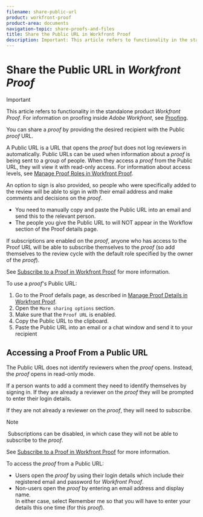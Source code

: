 ```yaml
---
filename: share-public-url
product: workfront-proof
product-area: documents
navigation-topic: share-proofs-and-files
title: Share the Public URL in Workfront Proof
description: Important: This article refers to functionality in the standalone product Workfront Proof. For information on proofing inside Adobe Workfront, see Proofing.
---
```


# Share the Public URL in *Workfront Proof*

>[!IMPORTANT]
>
>This article refers to functionality in the standalone product *Workfront Proof*. For information on proofing inside *Adobe Workfront*, see [Proofing](../../../review-and-approve-work/proofing/proofing.md).

You can share a *proof* by providing the desired recipient with the Public *proof*&nbsp;URL.

A Public&nbsp;URL is a URL that opens the *proof* but does not log reviewers in automatically. Public&nbsp;URLs can be used when information about a *proof* is being sent to a group of people. When they access a *proof* from the Public URL, they will view it with read-only access. For information about access levels, see [Manage Proof Roles in Workfront Proof](../../../workfront-proof/wp-work-proofsfiles/share-proofs-and-files/manage-proof-roles.md).

An option to sign is also provided, so people who were specifically added to the review will be able to sign in with their email address and make comments and decisions&nbsp;on the *proof*.

* You need to manually copy and paste the Public&nbsp;URL into an email and send this to the relevant person.
* The people you give the Public&nbsp;URL to will NOT appear in the Workflow section of the Proof details page.

If subscriptions are enabled on the *proof*, anyone who has access to the Proof URL will be able to subscribe themselves to the *proof* (so add themselves to the review cycle with the default role specified by the owner of the *proof*).

See [Subscribe to a Proof in Workfront Proof](../../../workfront-proof/wp-work-proofsfiles/share-proofs-and-files/subscribe-to-proof.md) for more information.

To use a *proof*'s Public&nbsp;URL:

1. Go to the Proof defails page, as described in [Manage Proof Details in Workfront Proof](../../../workfront-proof/wp-work-proofsfiles/manage-your-work/manage-proof-details.md).
1. Open the `More sharing options` section.
1. Make sure that the `Proof URL` is enabled.
1. Copy the Public&nbsp;URL to the clipboard.
1. Paste the Public URL into an email or a chat window and send it to your recipient

## Accessing a Proof From a Public URL

The Public&nbsp;URL does not identify reviewers when the *proof* opens. Instead, the *proof* opens in read-only&nbsp;mode.

If a person wants to add a comment&nbsp;they need to identify themselves by signing in. If they are already a reviewer on the *proof* they will be prompted to enter their login details.

If they are not already a reviewer on the *proof*, they will need to subscribe.

>[!NOTE]
>
>&nbsp;Subscriptions can be disabled, in which case they will not be able to subscribe to the *proof*.

See [Subscribe to a Proof in Workfront Proof](../../../workfront-proof/wp-work-proofsfiles/share-proofs-and-files/subscribe-to-proof.md) for more information.

To access the *proof* from a Public&nbsp;URL:

<ul> 
 <li>Users open the <em>proof</em> by using their login details which include their registered email and password for <em>Workfront Proof</em>.</li> 
 <li>Non-users open the <em>proof</em> by entering an email address and display name.</li> <note type="note">
  In either case, select 
  <span class="bold">Remember me</span> so that you will have to enter your details this one time (for this 
  <em>proof</em>).
 </note> 
</ul>

